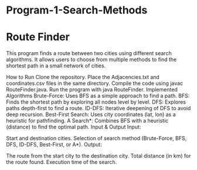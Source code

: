 # Program-1-Search-Methods

# Route Finder
This program finds a route between two cities using different search algorithms. It allows users to choose from multiple methods to find the shortest path in a small network of cities.

How to Run
Clone the repository.
Place the Adjacencies.txt and coordinates.csv files in the same directory.
Compile the code using javac RouteFinder.java.
Run the program with java RouteFinder.
Implemented Algorithms
Brute-Force: Uses BFS as a simple approach to find a path.
BFS: Finds the shortest path by exploring all nodes level by level.
DFS: Explores paths depth-first to find a route.
ID-DFS: Iterative deepening of DFS to avoid deep recursion.
Best-First Search: Uses city coordinates (lat, lon) as a heuristic for pathfinding.
A Search*: Combines BFS with a heuristic (distance) to find the optimal path.
Input & Output
Input:

Start and destination cities.
Selection of search method (Brute-Force, BFS, DFS, ID-DFS, Best-First, or A*).
Output:

The route from the start city to the destination city.
Total distance (in km) for the route found.
Execution time of the search.

